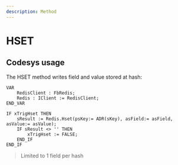 ```yaml
---
description: Method
---
```


# HSET

## Codesys usage

The HSET method writes field and value stored at hash:

```
VAR	
	RedisClient : FbRedis;
	Redis : IClient := RedisClient;
END_VAR
```

```
IF xTrigHset THEN
	sResult := Redis.Hset(psKey:= ADR(sKey), asField:= asField, asValue:= asValue);
	IF sResult <> '' THEN 
		xTrigHset := FALSE;
	END_IF
END_IF
```

> Limited to 1 field per hash
